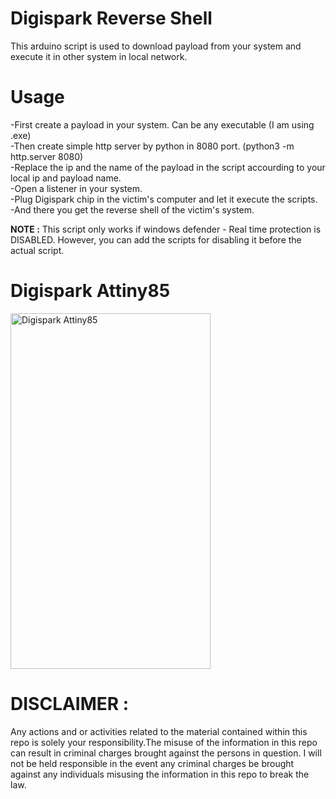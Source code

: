 # Digispark Reverse Shell

This arduino script is used to download payload from your system and execute it in other system in local network.

# Usage

-First create a payload in your system. Can be any executable (I am using .exe)  
-Then create simple http server by python in 8080 port. (python3 -m http.server 8080)  
-Replace the ip and the name of the payload in the script accourding to your local ip and payload name.  
-Open a listener in your system.  
-Plug Digispark chip in the victim's computer and let it execute the scripts.  
-And there you get the reverse shell of the victim's system.  

**NOTE :** This script only works if windows defender - Real time protection is DISABLED. However, you can add the scripts for disabling it before the actual script.

# Digispark Attiny85
<img src="https://media-exp1.licdn.com/dms/image/C5122AQFMYT3z8azQ6w/feedshare-shrink_8192/0/1564979684009?e=1615420800&v=beta&t=mDQJA7dLvFUuyo8ovnOuVGpr1sfBKnb3GK4nWOiQ4Gc" alt="Digispark Attiny85" width="320" height="569">

# DISCLAIMER :

Any actions and or activities related to the material contained within this repo is solely your responsibility.The misuse of the information in this repo can result in criminal charges brought against the persons in question. I will not be held responsible in the event any criminal charges be brought against any individuals misusing the information in this repo to break the law.
